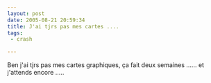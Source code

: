 ```yaml
---
layout: post
date: 2005-08-21 20:59:34
title: J'ai tjrs pas mes cartes ....
tags:
 - crash

---
```


Ben j'ai tjrs pas mes cartes graphiques, ça fait deux semaines ...... et j'attends encore .....
